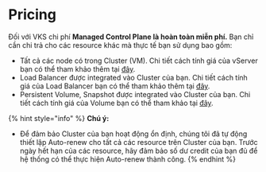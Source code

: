 # Pricing

Đối với VKS chi phí **Managed Control Plane là hoàn toàn miễn phí.** Bạn chỉ cần chi trả cho các resource khác mà thực tế bạn sử dụng bao gồm:&#x20;

* Tất cả các node có trong Cluster (VM). Chi tiết cách tính giá của vServer bạn có thể tham khảo thêm tại [đây](https://docs.vngcloud.vn/vng-cloud-document/v/vn/vserver/compute-hcm03-1a/cach-tinh-gia-vserver).
* Load Balancer được integrated vào Cluster của bạn. Chi tiết cách tính giá của Load Balancer bạn có thể tham khảo thêm tại [đây](https://docs.vngcloud.vn/vng-cloud-document/v/vn/vserver/compute-hcm03-1a/cach-tinh-gia-vserver).
* Persistent Volume, Snapshot được integrated vào Cluster của bạn. Chi tiết cách tính giá của Volume bạn có thể tham khảo tại [đây](https://docs.vngcloud.vn/vng-cloud-document/v/vn/vserver/compute-hcm03-1a/cach-tinh-gia-vserver).

{% hint style="info" %}
**Chú ý:**

* Để đảm bảo Cluster của bạn hoạt động ổn định, chúng tôi đã tự động thiết lập Auto-renew cho tất cả các resource trên Cluster của bạn. Trước ngày hết hạn của các resource, hãy đảm bảo số dư credit của bạn đủ để hệ thống có thể thực hiện Auto-renew thành công.
{% endhint %}
